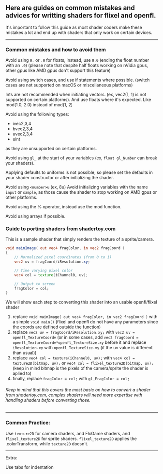## Here are guides on common mistakes and advices for writting shaders for flixel and openfl.

It's important to follow this guide as most shader coders make these mistakes a lot and end up with shaders that only work on certain devices.

-------
### Common mistakes and how to avoid them
Avoid using `0.` or `.0` for floats, instead, use `0.0` (ending the float number with an `.0`)
(please note that despite half floats working on nVidia gpus, other gpus like AMD gpus don't support this feature)

Avoid using switch cases, and use if statements where possible.
(switch cases are not supported on macOS or miscellaneous platforms)

Ints are not recommended when initiating vectors. (ex, vec2(1, 1) is not supported on certain platforms).
And use floats where it's expected. Like mod(1.0, 2.0) instead of mod(1, 2)

Avoid using the following types:
- ivec2,3,4
- bvec2,3,4
- uvec2,3,4
- uint

as they are unsupported on certain platforms.

Avoid using `gl_` at the start of your variables (ex, `float gl_Number` can break your shaders).

Applying defaults to uniforms is not possible, so please set the defaults in your shader constructor or after initializing the shader.

Avoid using `<number>u` (ex, 8u)
Avoid initializing variables with the name `input` or `sample`, as those cause the shader to stop working on AMD gpus or other platforms.

Avoid using the % operator, instead use the mod function.

Avoid using arrays if possible.

### Guide to porting shaders from shadertoy.com
This is a sample shader that simply renders the texture of a sprite/camera.
```glsl
void mainImage( out vec4 fragColor, in vec2 fragCoord )
{
    // Normalized pixel coordinates (from 0 to 1)
    vec2 uv = fragCoord/iResolution.xy;

    // Time varying pixel color
    vec4 col = texture(iChannel0, uv);

    // Output to screen
    fragColor = col;
}
```
We will show each step to converting this shader into an usable openfl/flixel shader

1. replace ``void mainImage( out vec4 fragColor, in vec2 fragCoord )`` with a simple ``void main()`` (flixel and openfl do not have any parameters since the coords are defined outside the function)
2. replace ``vec2 uv = fragCoord/iResolution.xy;`` with ``vec2 uv = openfl_TextureCoordv`` (or in some cases, add ``vec2 fragCoord = openfl_TextureCoordv*openfl_TextureSize.xy`` before it and replace `iResolution.xy` with ``openfl_TextureSize.xy`` (if the uv value is different than usual))
3. replace ``vec4 col = texture(iChannel0, uv);`` with ``vec4 col = texture2D(bitmap, uv);`` or ``vec4 col = flixel_texture2D(bitmap, uv);`` (keep in mind bitmap is the pixels of the camera/sprite the shader is aplied to)
4. finally, replace ``fragColor = col;`` with ``gl_FragColor = col;``

###### Keep in mind that this covers the most basic on how to convert a shader from shadertoy.com, complex shaders will need more expertise with handling shaders before converting those.

-------

### Common Practice:

Use ``texture2D`` for camera shaders, and FlxGame shaders, and ``flixel_texture2D`` for sprite shaders.
``flixel_texture2D`` applies the .colorTransform, while ``texture2D`` doesn't.

-------

Extra:

Use tabs for indentation